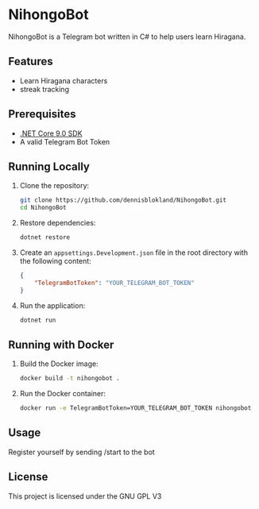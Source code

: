 # NihongoBot

NihongoBot is a Telegram bot written in C# to help users learn Hiragana.

## Features

- Learn Hiragana characters
- streak tracking

## Prerequisites

- [.NET Core 9.0 SDK](https://dotnet.microsoft.com/download)
- A valid Telegram Bot Token

## Running Locally

1. Clone the repository:
    ```sh
    git clone https://github.com/dennisblokland/NihongoBot.git
    cd NihongoBot
    ```

2. Restore dependencies:
    ```sh
    dotnet restore
    ```

3. Create an `appsettings.Development.json` file in the root directory with the following content:
    ```json
    {
        "TelegramBotToken": "YOUR_TELEGRAM_BOT_TOKEN"
    }
    ```

4. Run the application:
    ```sh
    dotnet run
    ```

## Running with Docker

1. Build the Docker image:
    ```sh
    docker build -t nihongobot .
    ```

2. Run the Docker container:
    ```sh
    docker run -e TelegramBotToken=YOUR_TELEGRAM_BOT_TOKEN nihongobot
    ```

## Usage

Register yourself by sending /start to the bot

## License

This project is licensed under the GNU GPL V3
